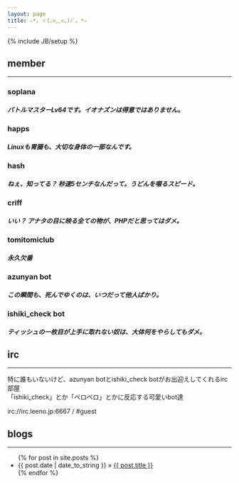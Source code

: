 ```yaml
---
layout: page
title: ✧*。ヾ(｡>﹏<｡)ﾉﾞ。*✧
---
```

{% include JB/setup %}


## member
---

### soplana
##### バトルマスターLv64です。イオナズンは得意ではありません。

### happs
##### Linuxも胃腸も、大切な身体の一部なんです。

### hash
##### ねぇ、知ってる？ 秒速5センチなんだって。うどんを啜るスピード。

### criff
##### いい？ アナタの目に映る全ての物が、PHPだと思ってはダメ。

### tomitomiclub
##### 永久欠番

### azunyan bot
##### この瞬間も、死んでゆくのは、いつだって他人ばかり。

### ishiki_check bot
##### ティッシュの一枚目が上手に取れない奴は、大体何をやらしてもダメ。


## irc
---
特に誰もいないけど、azunyan botとishiki_check botがお出迎えしてくれるirc部屋  
「ishiki_check」とか「ペロペロ」とかに反応する可愛いbot達

irc://irc.leeno.jp:6667 / #guest
    
## blogs 
---

<ul class="posts">
  {% for post in site.posts %}
    <li><span>{{ post.date | date_to_string }}</span> &raquo; <a href="{{ BASE_PATH }}{{ post.url }}">{{ post.title }}</a></li>
  {% endfor %}
</ul>

